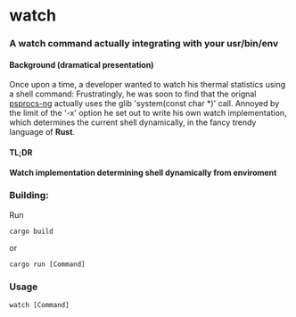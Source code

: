 # watch
### A watch command actually integrating with your usr/bin/env
#### Background (dramatical presentation)
Once upon a time, a developer wanted to watch his thermal statistics using a shell command:
Frustratingly, he was soon to find that the orignal [psprocs-ng](https://gitlab.com/procps-ng/procps) actually uses the glib 'system(const char *)' call.
Annoyed by the limit of the '-x' option he set out to write his own watch implementation, which determines the
current shell dynamically, in the fancy trendy language of __Rust__.
#### TL;DR
__Watch implementation determining shell dynamically from enviroment__
### Building:
Run 
```
cargo build
```

or 

```
cargo run [Command]
```
### Usage
```
watch [Command]
```
